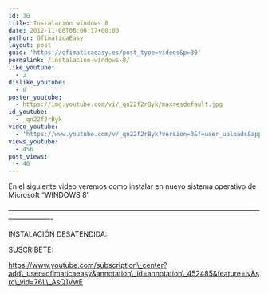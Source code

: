 ```yaml
---
id: 30
title: Instalación windows 8
date: 2012-11-08T06:00:17+00:00
author: OfimaticaEasy
layout: post
guid: 'https://ofimaticaeasy.es/post_type=videos&p=30'
permalink: /instalacion-windows-8/
like_youtube:
  - 2
dislike_youtube:
  - 0
poster_youtube:
  - https://img.youtube.com/vi/_qn22f2rByk/maxresdefault.jpg
id_youtube:
  - _qn22f2rByk
video_youtube:
  - 'https://www.youtube.com/v/_qn22f2rByk?version=3&f=user_uploads&app=youtube_gdata'
views_youtube:
  - 456
post_views:
  - 40
---
```

En el siguiente video veremos como instalar en nuevo sistema operativo de Microsoft &#8220;WINDOWS 8&#8243;

&#8212;&#8212;&#8212;&#8212;&#8212;&#8212;&#8212;&#8212;&#8212;&#8212;&#8212;&#8212;&#8212;&#8212;&#8212;&#8212;&#8212;&#8212;&#8212;&#8212;&#8212;&#8212;&#8212;&#8212;&#8212;&#8212;&#8212;&#8212;&#8212;&#8212;&#8212;&#8212;&#8212;&#8212;&#8212;&#8212;&#8212;&#8212;&#8212;&#8212;&#8212;&#8212;-

INSTALACIÓN DESATENDIDA:



SUSCRIBETE:

https://www.youtube.com/subscription\_center?add\_user=ofimaticaeasy&annotation\_id=annotation\_452485&feature=iv&src\_vid=76L\_AsQ1VwE